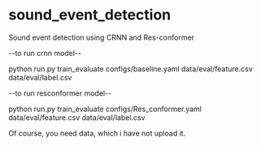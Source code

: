 # sound_event_detection
Sound event detection using CRNN and Res-conformer

--to run crnn model--

python run.py train_evaluate configs/baseline.yaml data/eval/feature.csv data/eval/label.csv 

--to run resconformer model--

python run.py train_evaluate configs/Res_conformer.yaml data/eval/feature.csv data/eval/label.csv 

Of course, you need data, which i have not upload it. 
